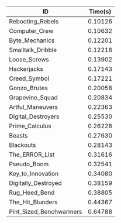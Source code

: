 |ID|Time(s)|
|-|-|
|Rebooting_Rebels|0.10126|
|Computer_Crew|0.10632|
|Byte_Mechanics|0.12201|
|Smalltalk_Dribble|0.12218|
|Loose_Screws|0.13902|
|Hackerjacks|0.17143|
|Creed_Symbol|0.17221|
|Gonzo_Brutes|0.20058|
|Grapevine_Squad|0.20834|
|Artful_Maneuvers|0.22363|
|Digital_Destroyers|0.25530|
|Prime_Calculus|0.26228|
|Beasts|0.27630|
|Blackouts|0.28143|
|The_ERROR_List|0.31616|
|Pseudo_Boom|0.32541|
|Key_to_Innovation|0.34080|
|Digitally_Destroyed|0.38159|
|Rug_Heed_Bend|0.38805|
|The_Hit_Blunders|0.44367|
|Pint_Sized_Benchwarmers|0.64788|
